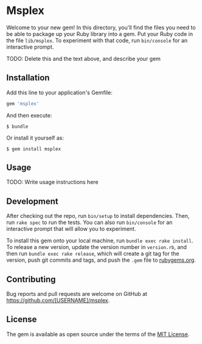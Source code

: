 # Msplex

Welcome to your new gem! In this directory, you'll find the files you need to be able to package up your Ruby library into a gem. Put your Ruby code in the file `lib/msplex`. To experiment with that code, run `bin/console` for an interactive prompt.

TODO: Delete this and the text above, and describe your gem

## Installation

Add this line to your application's Gemfile:

```ruby
gem 'msplex'
```

And then execute:

    $ bundle

Or install it yourself as:

    $ gem install msplex

## Usage

TODO: Write usage instructions here

## Development

After checking out the repo, run `bin/setup` to install dependencies. Then, run `rake spec` to run the tests. You can also run `bin/console` for an interactive prompt that will allow you to experiment.

To install this gem onto your local machine, run `bundle exec rake install`. To release a new version, update the version number in `version.rb`, and then run `bundle exec rake release`, which will create a git tag for the version, push git commits and tags, and push the `.gem` file to [rubygems.org](https://rubygems.org).

## Contributing

Bug reports and pull requests are welcome on GitHub at https://github.com/[USERNAME]/msplex.


## License

The gem is available as open source under the terms of the [MIT License](http://opensource.org/licenses/MIT).

